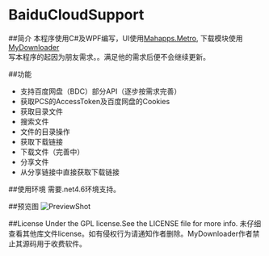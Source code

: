 # BaiduCloudSupport
##简介
本程序使用C#及WPF编写，UI使用[Mahapps.Metro](http://mahapps.com/), 下载模块使用[MyDownloader
](https://github.com/mika76/MyDownloader)<br>
写本程序的起因为朋友需求。。满足他的需求后便不会继续更新。

##功能
* 支持百度网盘（BDC）部分API（逐步按需求完善）
* 获取PCS的AccessToken及百度网盘的Cookies
* 获取目录文件
* 搜索文件
* 文件的目录操作
* 获取下载链接
* 下载文件（完善中）
* 分享文件
* 从分享链接中直接获取下载链接

##使用环境
需要.net4.6环境支持。

##预览图
![PreviewShot](https://raw.githubusercontent.com/gy12346123/BaiduCloudSupport/master/PreviewShot/MainWindow_01.png?token=APtxkcE6g-NaCLrG1OMKEDDaurFcEKxxks5YQaIywA%3D%3D)

##License
Under the GPL license.See the LICENSE file for more info.
未仔细查看其他库文件license。如有侵权行为请通知作者删除。MyDownloader作者禁止其源码用于收费软件。
